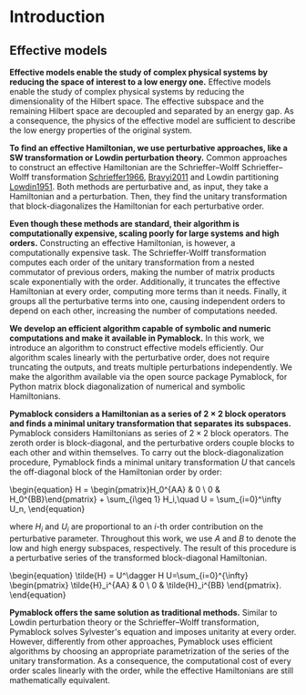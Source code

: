# Introduction

## Effective models

**Effective models enable the study of complex physical systems by reducing the
space of interest to a low energy one.**
Effective models enable the study of complex physical systems by reducing the
dimensionality of the Hilbert space.
The effective subspace and the remaining Hilbert space are decoupled and
separated by an energy gap.
As a consequence, the physics of the effective model are sufficient to describe
the low energy properties of the original system.

**To find an effective Hamiltonian, we use perturbative approaches, like a SW
transformation or Lowdin perturbation theory.**
Common approaches to construct an effective Hamiltonian are the Schrieffer–Wolff
Schrieffer–Wolff transformation
[Schrieffer1966](doi:10.1103/PhysRev.149.491), [Bravyi2011](doi:10.1016/j.aop.2011.06.004)
and Lowdin partitioning [Lowdin1951](doi:10.1063/1.1745671).
Both methods are perturbative and, as input, they take a Hamiltonian and a
perturbation.
Then, they find the unitary transformation that block-diagonalizes the
Hamiltonian for each perturbative order.

**Even though these methods are standard, their algorithm is computationally
expensive, scaling poorly for large systems and high orders.**
Constructing an effective Hamiltonian, is however, a computationally expensive
task.
The Schrieffer-Wolff transformation computes each order of the unitary transformation
from a nested commutator of previous orders, making the number of matrix
products scale exponentially with the order.
Additionally, it truncates the effective Hamiltonian at every order, computing
more terms than it needs.
Finally, it groups all the perturbative terms into one, causing independent
orders to depend on each other, increasing the number of computations needed.

**We develop an efficient algorithm capable of symbolic and numeric
computations and make it available in Pymablock.**
In this work, we introduce an algorithm to construct effective models
efficiently.
Our algorithm scales linearly with the perturbative order, does not require
truncating the outputs, and treats multiple perturbations independently.
We make the algorithm available via the open source package Pymablock, for
Python matrix block diagonalization of numerical and symbolic Hamiltonians.

**Pymablock considers a Hamiltonian as a series of $2 \times 2$ block operators
and finds a minimal unitary transformation that separates its subspaces.**
Pymablock considers Hamiltonians as series of $2\times 2$ block operators.
The zeroth order is block-diagonal, and the perturbative orders couple
blocks to each other and within themselves.
To carry out the block-diagonalization procedure, Pymablock finds a minimal
unitary transformation $U$ that cancels the off-diagonal block of the
Hamiltonian order by order:

\begin{equation}
H = \begin{pmatrix}H_0^{AA} & 0 \\ 0 & H_0^{BB}\end{pmatrix} + \sum_{i\geq 1} H_i,\quad
U = \sum_{i=0}^\infty U_n,
\end{equation}

where $H_i$ and $U_i$ are proportional to an $i$-th order contribution on the
perturbative parameter.
Throughout this work, we use $A$ and $B$ to denote the low and high energy
subspaces, respectively.
The result of this procedure is a perturbative series of the transformed
block-diagonal Hamiltonian.

\begin{equation}
\tilde{H} = U^\dagger H U=\sum_{i=0}^{\infty}
\begin{pmatrix}
\tilde{H}_i^{AA} & 0 \\
0 & \tilde{H}_i^{BB}
\end{pmatrix}.
\end{equation}

**Pymablock offers the same solution as traditional methods.**
Similar to Lowdin perturbation theory or the Schrieffer–Wolff transformation,
Pymablock solves Sylvester's equation and imposes unitarity at every order.
However, differently from other approaches, Pymablock uses efficient algorithms
by choosing an appropriate parametrization of the series of the unitary
transformation.
As a consequence, the computational cost of every order scales linearly with
the order, while the effective Hamiltonians are still mathematically equivalent.
